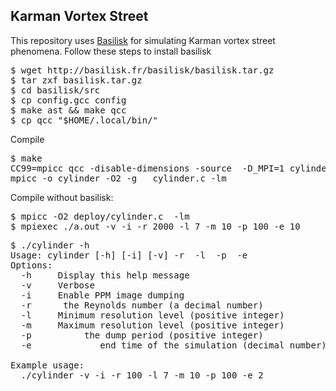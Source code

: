 <h2>Karman Vortex Street</h2>

This repository uses
[Basilisk](http://basilisk.fr/src/INSTALL)
for simulating Karman vortex street phenomena. Follow these steps to install basilisk
<pre>
$ wget http://basilisk.fr/basilisk/basilisk.tar.gz
$ tar zxf basilisk.tar.gz
$ cd basilisk/src
$ cp config.gcc config
$ make ast && make qcc
$ cp qcc "$HOME/.local/bin/"
</pre>

Compile
<pre>
$ make
CC99=mpicc qcc -disable-dimensions -source  -D_MPI=1 cylinder.c
mpicc -o cylinder -O2 -g  _cylinder.c -lm
</pre>

Compile without basilisk:
<pre>
$ mpicc -O2 deploy/cylinder.c  -lm
$ mpiexec ./a.out -v -i -r 2000 -l 7 -m 10 -p 100 -e 10
</pre>

<pre>
$ ./cylinder -h
Usage: cylinder [-h] [-i] [-v] -r <Reynolds number> -l <resolution level> -p <dump period> -e <end time>
Options:
  -h     Display this help message
  -v     Verbose
  -i     Enable PPM image dumping
  -r <Reynolds number>     the Reynolds number (a decimal number)
  -l <num>    Minimum resolution level (positive integer)
  -m <num>    Maximum resolution level (positive integer)
  -p <dump period>         the dump period (positive integer)
  -e <end time>            end time of the simulation (decimal number)

Example usage:
  ./cylinder -v -i -r 100 -l 7 -m 10 -p 100 -e 2
</pre>
